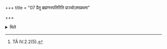 +++
title = "07 प्रैतु ब्रह्मणस्पतिरिति प्राञ्चोऽश्वप्रथमा"

+++

<details><summary>थिते</summary>

7. Keeping the stallion as the foremost, they go to the east, to that place where they are going to dig out clay, with praitu brahmaṇaspatiḥ...[^1]   

[^1]: TĀ IV.2.2(5). 
</details>
